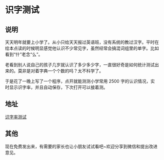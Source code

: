 # 识字测试

## 说明

天天明年就要上小学了。从小只给天天报过英语班，没有系统的教过汉字。平时在绘本点读的时候明显感觉他认识不少常见字，虽然经常会搞混词组里的单字。比如看到“什”老念“么”。

老看到别人说自己的孩子几岁就认识了多少多少字，一直很好奇是如何统计测试出来的。莫非是对着字典一个个数的吗？太不科学了。

于是花了一晚上写了一个程序，点开就能测测小学常用 2500 字的认识情况，实时显示识字率，并且自动保存，下次打开可以接着测。

## 地址

[识字率测试](http://tools.codingyang.com/word/)

## 其他

现在免费发出来，有需要的家长也让小朋友试试看吧~欢迎分享到微信和提出改进意见。
